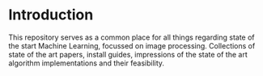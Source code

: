 # Introduction	
This repository serves as a common place for all things regarding state of the start Machine Learning, focussed on image processing. Collections of state of the art papers, install guides, impressions of the state of the art algorithm implementations and their feasibility. 

